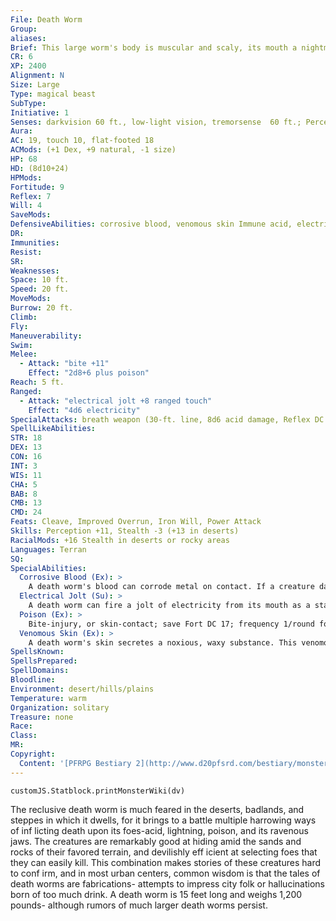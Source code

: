 ```yaml
---
File: Death Worm
Group: 
aliases: 
Brief: This large worm's body is muscular and scaly, its mouth a nightmare of row upon row of triangular teeth.
CR: 6
XP: 2400
Alignment: N
Size: Large
Type: magical beast
SubType: 
Initiative: 1
Senses: darkvision 60 ft., low-light vision, tremorsense  60 ft.; Perception +11
Aura: 
AC: 19, touch 10, flat-footed 18
ACMods: (+1 Dex, +9 natural, -1 size)
HP: 68
HD: (8d10+24)
HPMods: 
Fortitude: 9
Reflex: 7
Will: 4
SaveMods: 
DefensiveAbilities: corrosive blood, venomous skin Immune acid, electricity, poison
DR: 
Immunities: 
Resist: 
SR: 
Weaknesses: 
Space: 10 ft.
Speed: 20 ft.
MoveMods: 
Burrow: 20 ft.
Climb: 
Fly: 
Maneuverability: 
Swim: 
Melee: 
  - Attack: "bite +11"
    Effect: "2d8+6 plus poison"
Reach: 5 ft.
Ranged: 
  - Attack: "electrical jolt +8 ranged touch"
    Effect: "4d6 electricity"
SpecialAttacks: breath weapon (30-ft. line, 8d6 acid damage, Reflex DC 17 for half, usable every 1d4 rounds)
SpellLikeAbilities: 
STR: 18
DEX: 13
CON: 16
INT: 3
WIS: 11
CHA: 5
BAB: 8
CMB: 13
CMD: 24
Feats: Cleave, Improved Overrun, Iron Will, Power Attack
Skills: Perception +11, Stealth -3 (+13 in deserts)
RacialMods: +16 Stealth in deserts or rocky areas
Languages: Terran
SQ: 
SpecialAbilities:
  Corrosive Blood (Ex): >
    A death worm's blood can corrode metal on contact. If a creature damages a death worm with a piercing or slashing weapon made of metal, the creature's blood deals 3d6 points of acid damage to the metal weapon (unlike most forms of energy damage, this damage is not halved when applied to a metal object, although it does still have to penetrate the metal's hardness). The weapon's wielder can halve the damage the weapon takes by making a successful DC 17 Reflex save. Creatures made of metal that deal slashing or piercing damage to a death worm with a natural attack take 3d6 points of acid damage (a DC 17 Reflex save halves this damage). The corrosive elements of the blood fade 1 round after it leaves the worm's body or the worm dies. The save DC is Constitution-based.
  Electrical Jolt (Su): >
    A death worm can fire a jolt of electricity from its mouth as a standard action. The range increment for this ranged touch attack is 60 feet.
  Poison (Ex): >
    Bite-injury, or skin-contact; save Fort DC 17; frequency 1/round for 6 rounds; effect 1d2 Con damage; cure 2 saves.
  Venomous Skin (Ex): >
    A death worm's skin secretes a noxious, waxy substance. This venomous sheen poisons any creature that touches a death worm, either by making a successful attack with an unarmed strike or natural weapon or with a touch attack. A creature that grapples a death worm is also exposed to the creature's venomous skin.
SpellsKnown: 
SpellsPrepared: 
SpellDomains: 
Bloodline: 
Environment: desert/hills/plains
Temperature: warm
Organization: solitary
Treasure: none
Race: 
Class: 
MR: 
Copyright:
  Content: '[PFRPG Bestiary 2](http://www.d20pfsrd.com/bestiary/monster-listings/magical-beasts/death-worm)'
---
```

```dataviewjs
customJS.Statblock.printMonsterWiki(dv)
```
The reclusive death worm is much feared in the deserts, badlands, and steppes in which it dwells, for it brings to a battle multiple harrowing ways of inf licting death upon its foes-acid, lightning, poison, and its ravenous jaws.  The creatures are remarkably good at hiding amid the sands and rocks of their favored terrain, and devilishly eff icient at selecting foes that they can easily kill. This combination makes stories of these creatures hard to conf irm, and in most urban centers, common wisdom is that the tales of death worms are fabrications- attempts to impress city folk or hallucinations born of too much drink.  A death worm is 15 feet long and weighs 1,200 pounds- although rumors of much larger death worms persist.
